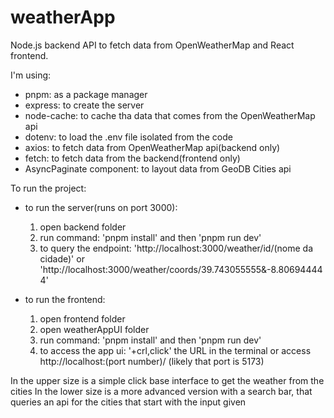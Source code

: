 # weatherApp

Node.js backend API to fetch data from OpenWeatherMap and React frontend.

I'm using:

-   pnpm: as a package manager
-   express: to create the server
-   node-cache: to cache tha data that comes from the OpenWeatherMap api
-   dotenv: to load the .env file isolated from the code
-   axios: to fetch data from OpenWeatherMap api(backend only)
-   fetch: to fetch data from the backend(frontend only)
-   AsyncPaginate component: to layout data from GeoDB Cities api

To run the project:

-   to run the server(runs on port 3000):

    1.  open backend folder
    2.  run command: 'pnpm install' and then 'pnpm run dev'
    3.  to query the endpoint: 'http://localhost:3000/weather/id/(nome da cidade)' or 'http://localhost:3000/weather/coords/39.743055555&-8.806944444'

-   to run the frontend:
    1.  open frontend folder
    2.  open weatherAppUI folder
    3.  run command: 'pnpm install' and then 'pnpm run dev'
    4.  to access the app ui: '+crl,click' the URL in the terminal or access http://localhost:(port number)/ (likely that port is 5173)

In the upper size is a simple click base interface to get the weather from the cities
In the lower size is a more advanced version with a search bar, that queries an api for the cities that start with the input given
